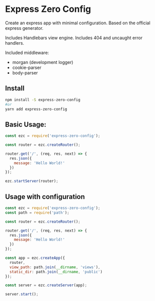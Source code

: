 # Express Zero Config

Create an express app with minimal configuration. Based on the official express generator.

Includes Handlebars view engine. Includes 404 and uncaught error handlers.

Included middleware:
* morgan (development logger)
* cookie-parser
* body-parser

## Install

```sh
npm install -S express-zero-config
#or
yarn add express-zero-config
```

## Basic Usage:

```js
const ezc = require('express-zero-config');

const router = ezc.createRouter();

router.get('/', (req, res, next) => {
  res.json({
    message: 'Hello World!'
  })
});

ezc.startServer(router);
```

## Usage with configuration

```js
const ezc = require('express-zero-config');
const path = require('path');

const router = ezc.createRouter();

router.get('/', (req, res, next) => {
  res.json({
    message: 'Hello World!'
  })
});

const app = ezc.createApp({
  router,
  view_path: path.join(__dirname, 'views'),
  static_dir: path.join(__dirname, 'public')
});

const server = ezc.createServer(app);

server.start();
```
